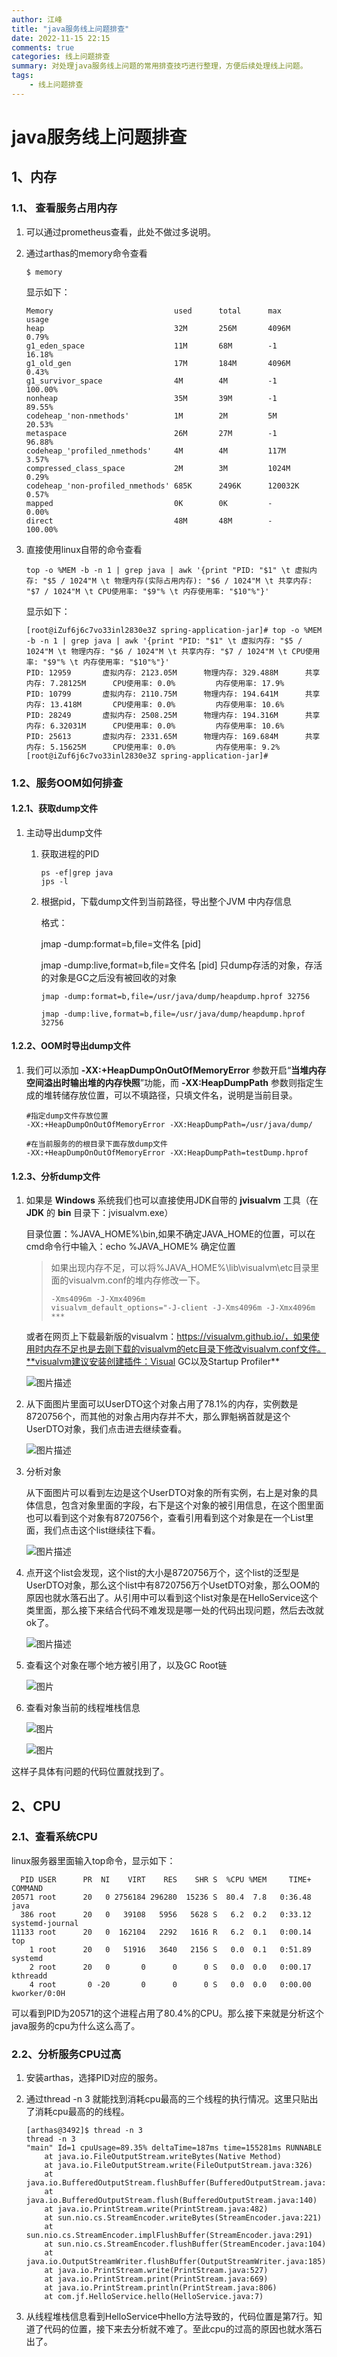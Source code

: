 ```yaml
---
author: 江峰
title: "java服务线上问题排查"
date: 2022-11-15 22:15
comments: true
categories: 线上问题排查
summary: 对处理java服务线上问题的常用排查技巧进行整理，方便后续处理线上问题。
tags: 
	- 线上问题排查
---
```


<meta name="referrer" content="no-referrer" />

# java服务线上问题排查

## 1、内存

### 1.1、 查看服务占用内存

1. 可以通过prometheus查看，此处不做过多说明。

2. 通过arthas的memory命令查看

   ```
   $ memory
   ```

   显示如下：

   ```
   Memory                           used      total      max        usage
   heap                             32M       256M       4096M      0.79%
   g1_eden_space                    11M       68M        -1         16.18%
   g1_old_gen                       17M       184M       4096M      0.43%
   g1_survivor_space                4M        4M         -1         100.00%
   nonheap                          35M       39M        -1         89.55%
   codeheap_'non-nmethods'          1M        2M         5M         20.53%
   metaspace                        26M       27M        -1         96.88%
   codeheap_'profiled_nmethods'     4M        4M         117M       3.57%
   compressed_class_space           2M        3M         1024M      0.29%
   codeheap_'non-profiled_nmethods' 685K      2496K      120032K    0.57%
   mapped                           0K        0K         -          0.00%
   direct                           48M       48M        -          100.00%
   
   ```

3. 直接使用linux自带的命令查看

   ```
   top -o %MEM -b -n 1 | grep java | awk '{print "PID: "$1" \t 虚拟内存: "$5 / 1024"M \t 物理内存(实际占用内存): "$6 / 1024"M \t 共享内存: "$7 / 1024"M \t CPU使用率: "$9"% \t 内存使用率: "$10"%"}'
   ```

   显示如下：

   ```
   [root@iZuf6j6c7vo33inl2830e3Z spring-application-jar]# top -o %MEM -b -n 1 | grep java | awk '{print "PID: "$1" \t 虚拟内存: "$5 / 1024"M \t 物理内存: "$6 / 1024"M \t 共享内存: "$7 / 1024"M \t CPU使用率: "$9"% \t 内存使用率: "$10"%"}'
   PID: 12959       虚拟内存: 2123.05M      物理内存: 329.488M      共享内存: 7.28125M      CPU使用率: 0.0%         内存使用率: 17.9%
   PID: 10799       虚拟内存: 2110.75M      物理内存: 194.641M      共享内存: 13.418M       CPU使用率: 0.0%         内存使用率: 10.6%
   PID: 28249       虚拟内存: 2508.25M      物理内存: 194.316M      共享内存: 6.32031M      CPU使用率: 0.0%         内存使用率: 10.6%
   PID: 25613       虚拟内存: 2331.65M      物理内存: 169.684M      共享内存: 5.15625M      CPU使用率: 0.0%         内存使用率: 9.2%
   [root@iZuf6j6c7vo33inl2830e3Z spring-application-jar]# 	
   ```

### 1.2、服务OOM如何排查

#### 1.2.1、获取dump文件

1. 主动导出dump文件

   1. 获取进程的PID

      ```
      ps -ef|grep java
      jps -l
      ```

   2. 根据pid，下载dump文件到当前路径，导出整个JVM 中内存信息

      格式：

      jmap -dump:format=b,file=文件名 [pid]
      
      jmap -dump:live,format=b,file=文件名 [pid]            只dump存活的对象，存活的对象是GC之后没有被回收的对象
      
      ```
      jmap -dump:format=b,file=/usr/java/dump/heapdump.hprof 32756
      
      jmap -dump:live,format=b,file=/usr/java/dump/heapdump.hprof 32756
      ```

#### 1.2.2、OOM时导出dump文件

1. 我们可以添加 **-XX:+HeapDumpOnOutOfMemoryError** 参数开启“**当堆内存空间溢出时输出堆的内存快照**”功能，而 **-XX:HeapDumpPath** 参数则指定生成的堆转储存放位置，可以不填路径，只填文件名，说明是当前目录。

   ```
   #指定dump文件存放位置
   -XX:+HeapDumpOnOutOfMemoryError -XX:HeapDumpPath=/usr/java/dump/
   
   #在当前服务的的根目录下面存放dump文件
   -XX:+HeapDumpOnOutOfMemoryError -XX:HeapDumpPath=testDump.hprof
   ```

#### 1.2.3、分析dump文件

1. 如果是 **Windows** 系统我们也可以直接使用JDK自带的 **jvisualvm** 工具（在 **JDK** 的 **bin** 目录下：jvisualvm.exe）

   目录位置：%JAVA_HOME%\bin,如果不确定JAVA_HOME的位置，可以在cmd命令行中输入：echo %JAVA_HOME%  确定位置

   > 如果出现内存不足，可以将%JAVA_HOME%\lib\visualvm\etc目录里面的visualvm.conf的堆内存修改一下。
   >
   > ```
   > -Xms4096m -J-Xmx4096m
   > visualvm_default_options="-J-client -J-Xms4096m -J-Xmx4096m ***
   > ```

   或者在网页上下载最新版的visualvm：https://visualvm.github.io/，如果使用时内存不足也是去刚下载的visualvm的etc目录下修改visualvm.conf文件。**visualvm建议安装创建插件：Visual GC以及Startup Profiler**

   ![图片描述](https://img-blog.csdnimg.cn/53a7e17be93749cfa780ed8b1614ebab.png#pic_center)

2. 从下面图片里面可以UserDTO这个对象占用了78.1%的内存，实例数是8720756个，而其他的对象占用内存并不大，那么罪魁祸首就是这个UserDTO对象，我们点击进去继续查看。

   ![图片描述](https://img-blog.csdnimg.cn/0bdc2a2f34ad461bbc6f581f4899a92b.png#pic_center)

3. 分析对象

   从下面图片可以看到左边是这个UserDTO对象的所有实例，右上是对象的具体信息，包含对象里面的字段，右下是这个对象的被引用信息，在这个图里面也可以看到这个对象有8720756个，查看引用看到这个对象是在一个List里面，我们点击这个list继续往下看。

   ![图片描述](https://img-blog.csdnimg.cn/9992d046bf414e4aa18ddbdb83a59c94.png#pic_center)

4. 点开这个list会发现，这个list的大小是8720756万个，这个list的泛型是UserDTO对象，那么这个list中有8720756万个UsetDTO对象，那么OOM的原因也就水落石出了。从引用中可以看到这个list对象是在HelloService这个类里面，那么接下来结合代码不难发现是哪一处的代码出现问题，然后去改就ok了。

   ![图片描述](https://img-blog.csdnimg.cn/7b86abe6a783434b82c233b9b9645df1.png#pic_center)



5. 查看这个对象在哪个地方被引用了，以及GC Root链

   ![图片](https://img-blog.csdnimg.cn/36703789a65c42968d41fb4661d71503.png#pic_center)

6. 查看对象当前的线程堆栈信息

   ![图片](https://img-blog.csdnimg.cn/a3f83d6b1b6e4b529be5e9edbff3b92c.png#pic_center)

   ![图片](https://img-blog.csdnimg.cn/dda0c81faf374dfd92523be61b6d013d.png#pic_center)

这样子具体有问题的代码位置就找到了。

## 2、CPU

### 2.1、查看系统CPU

linux服务器里面输入top命令，显示如下：

```
  PID USER      PR  NI    VIRT    RES    SHR S  %CPU %MEM     TIME+ COMMAND   
20571 root      20   0 2756184 296280  15236 S  80.4  7.8   0:36.48 java
  386 root      20   0   39108   5956   5628 S   6.2  0.2   0:33.12 systemd-journal 
11133 root      20   0  162104   2292   1616 R   6.2  0.1   0:00.14 top
    1 root      20   0   51916   3640   2156 S   0.0  0.1   0:51.89 systemd
    2 root      20   0       0      0      0 S   0.0  0.0   0:00.17 kthreadd
    4 root       0 -20       0      0      0 S   0.0  0.0   0:00.00 kworker/0:0H         
```

可以看到PID为20571的这个进程占用了80.4%的CPU。那么接下来就是分析这个java服务的cpu为什么这么高了。

### 2.2、分析服务CPU过高

1. 安装arthas，选择PID对应的服务。

2. 通过thread -n 3 就能找到消耗cpu最高的三个线程的执行情况。这里只贴出了消耗cpu最高的的线程。

   ```
   [arthas@3492]$ thread -n 3
   thread -n 3
   "main" Id=1 cpuUsage=89.35% deltaTime=187ms time=155281ms RUNNABLE
       at java.io.FileOutputStream.writeBytes(Native Method)
       at java.io.FileOutputStream.write(FileOutputStream.java:326)
       at java.io.BufferedOutputStream.flushBuffer(BufferedOutputStream.java:82)
       at java.io.BufferedOutputStream.flush(BufferedOutputStream.java:140)
       at java.io.PrintStream.write(PrintStream.java:482)
       at sun.nio.cs.StreamEncoder.writeBytes(StreamEncoder.java:221)
       at sun.nio.cs.StreamEncoder.implFlushBuffer(StreamEncoder.java:291)
       at sun.nio.cs.StreamEncoder.flushBuffer(StreamEncoder.java:104)
       at java.io.OutputStreamWriter.flushBuffer(OutputStreamWriter.java:185)
       at java.io.PrintStream.write(PrintStream.java:527)
       at java.io.PrintStream.print(PrintStream.java:669)
       at java.io.PrintStream.println(PrintStream.java:806)
       at com.jf.HelloService.hello(HelloService.java:7)
   
   ```

3. 从线程堆栈信息看到HelloService中hello方法导致的，代码位置是第7行。知道了代码的位置，接下来去分析就不难了。至此cpu的过高的原因也就水落石出了。 
